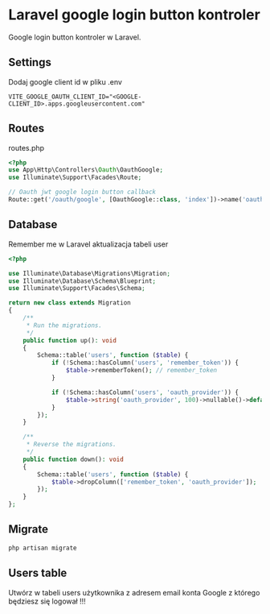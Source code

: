 # Laravel google login button kontroler
Google login button kontroler w Laravel.

## Settings
Dodaj google client id w pliku .env

```env
VITE_GOOGLE_OAUTH_CLIENT_ID="<GOOGLE-CLIENT_ID>.apps.googleusercontent.com"
```

## Routes

routes.php

```php
<?php
use App\Http\Controllers\Oauth\OauthGoogle;
use Illuminate\Support\Facades\Route;

// Oauth jwt google login button callback
Route::get('/oauth/google', [OauthGoogle::class, 'index'])->name('oauth.google');
```

## Database

Remember me w Laravel aktualizacja tabeli user

```php
<?php

use Illuminate\Database\Migrations\Migration;
use Illuminate\Database\Schema\Blueprint;
use Illuminate\Support\Facades\Schema;

return new class extends Migration
{
	/**
	 * Run the migrations.
	 */
	public function up(): void
	{
		Schema::table('users', function ($table) {
			if (!Schema::hasColumn('users', 'remember_token')) {
				$table->rememberToken(); // remember_token
			}

			if (!Schema::hasColumn('users', 'oauth_provider')) {
				$table->string('oauth_provider', 100)->nullable()->default(null);
			}
		});
	}

	/**
	 * Reverse the migrations.
	 */
	public function down(): void
	{
		Schema::table('users', function ($table) {
			$table->dropColumn(['remember_token', 'oauth_provider']);
		});
	}
};
```

## Migrate

```sh
php artisan migrate
```

## Users table

Utwórz w tabeli users użytkownika z adresem email konta Google z którego będziesz się logował !!!
